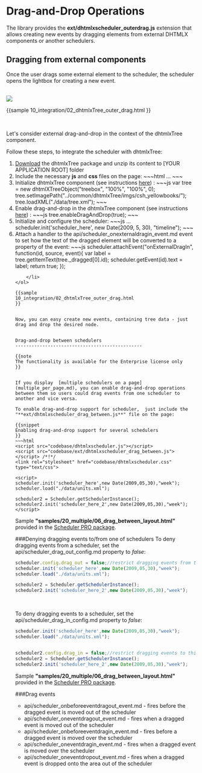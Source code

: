 Drag-and-Drop Operations 
==================================
The library provides the **ext/dhtmlxscheduler_outerdrag.js** extension that allows creating new events by dragging elements from external 
DHTMLX components or another schedulers. 

Dragging from external components
--------------------------------------------
Once the user drags some external element to the scheduler, the scheduler opens the lightbox for creating a new event.

<br>

<img src="external_dnd.png"/>

{{sample
10_integration/02_dhtmlxTree_outer_drag.html
}}

<br>

Let's consider external drag-and-drop in the context of the <a src="http://docs.dhtmlx.com/doku.php?id=dhtmlxtree:toc">dhtmlxTree component</a>.


Follow these steps, to integrate the scheduler with <a src="http://docs.dhtmlx.com/doku.php?id=dhtmlxtree:toc">dhtmlxTree</a>: 

<ol>
	<li><a href="http://dhtmlx.com/docs/download.shtml">Download</a> the  dhtmlxTree package and unzip its content to [YOUR APPLICATION ROOT] folder</li>
    <li>Include the necessary <b>js</b> and <b>css</b> files on the page:
~~~html
<script src='ext/dhtmlxscheduler_outerdrag.js' type="text/javascript"></script>
...
~~~
	</li>
    <li>Initialize dhtmlxTree component (see instructions <a href="http://docs.dhtmlx.com/doku.php?id=dhtmlxtree:initialization_of_dhtmlxtree">here</a>) :
~~~js
var tree = new dhtmlXTreeObject("treebox", "100%", "100%", 0);
tree.setImagePath("../common/dhtmlxTree/imgs/csh_yellowbooks/");
tree.loadXML("./data/tree.xml");
~~~
	</li>
    <li>Enable drag-and-drop in the dhtmlxTree component (see instructions <a href="http://docs.dhtmlx.com/doku.php?id=dhtmlxtree:drag_and_drop_handling">here</a>) :
~~~js
tree.enableDragAndDrop(true);
~~~
	</li>
    <li>Initialize and configure the scheduler:
~~~js
...
scheduler.init('scheduler_here', new Date(2009, 5, 30), "timeline");
~~~
</li>
	<li>Attach a handler to the api/scheduler_onexternaldragin_event.md event to set how the text of the dragged element will be converted to a property of the event:
~~~js
scheduler.attachEvent("onExternalDragIn", function(id, source, event){
	var label = tree.getItemText(tree._dragged[0].id);
	scheduler.getEvent(id).text = label;
	return true;
});

~~~
	</li>
</ol>

{{sample
10_integration/02_dhtmlxTree_outer_drag.html
}}


Now, you can easy create new events, containing tree data - just drag and drop the desired node.


Drag-and-drop between schedulers
-----------------------------------------------

{{note
The functionality is available for the Enterprise license only
}}


If you display  [multiple schedulers on a page](multiple_per_page.md), you can enable drag-and-drop operations between them so users could drag events from one scheduler to another and vice versa.

To enable drag-and-drop support for scheduler,  just include the "**ext/dhtmlxscheduler_drag_between.js**" file on the page:

{{snippet
Enabling drag-and-drop support for several schedulers
}}
~~~html
<script src="codebase/dhtmlxscheduler.js"></script>
<script src="codebase/ext/dhtmlxscheduler_drag_between.js"></script> /*!*/
<link rel="stylesheet" href="codebase/dhtmlxscheduler.css" type="text/css">

<script>
scheduler.init('scheduler_here',new Date(2009,05,30),"week");
scheduler.load("./data/units.xml");

scheduler2 = Scheduler.getSchedulerInstance();
scheduler2.init('scheduler_here_2',new Date(2009,05,30),"week");
</script>
~~~

Sample **"samples/20_multiple/06_drag_between_layout.html"** provided in the [Scheduler PRO package](http://www.dhtmlx.com/docs/products/dhtmlxScheduler/index.shtml).


###Denying dragging events to/from one of schedulers
To deny dragging events from a scheduler, set the api/scheduler_drag_out_config.md property to *false*:

~~~js
scheduler.config.drag_out = false;//restrict dragging events from this scheduler /*!*/
scheduler.init('scheduler_here',new Date(2009,05,30),"week");
scheduler.load("./data/units.xml");

scheduler2 = Scheduler.getSchedulerInstance();
scheduler2.init('scheduler_here_2',new Date(2009,05,30),"week");
~~~

<br>

To deny dragging events to a scheduler, set the api/scheduler_drag_in_config.md property to *false*:

~~~js
scheduler.init('scheduler_here',new Date(2009,05,30),"week");
scheduler.load("./data/units.xml");


scheduler2.config.drag_in = false;//restrict dragging events to this scheduler /*!*/
scheduler2 = Scheduler.getSchedulerInstance();
scheduler2.init('scheduler_here_2',new Date(2009,05,30),"week");
~~~

Sample **"samples/20_multiple/06_drag_between_layout.html"** provided in the [Scheduler PRO package](http://www.dhtmlx.com/docs/products/dhtmlxScheduler/index.shtml).


###Drag events

- api/scheduler_onbeforeeventdragout_event.md -  fires before the dragged event is moved out of the scheduler
- api/scheduler_oneventdragout_event.md - fires when a dragged event  is moved out of the scheduler
- api/scheduler_onbeforeeventdragin_event.md - fires before a dragged event is moved over the scheduler
- api/scheduler_oneventdragin_event.md - fires when a dragged event is moved over the scheduler
- api/scheduler_oneventdropout_event.md - fires when a dragged event  is dropped onto the area out of the scheduler


